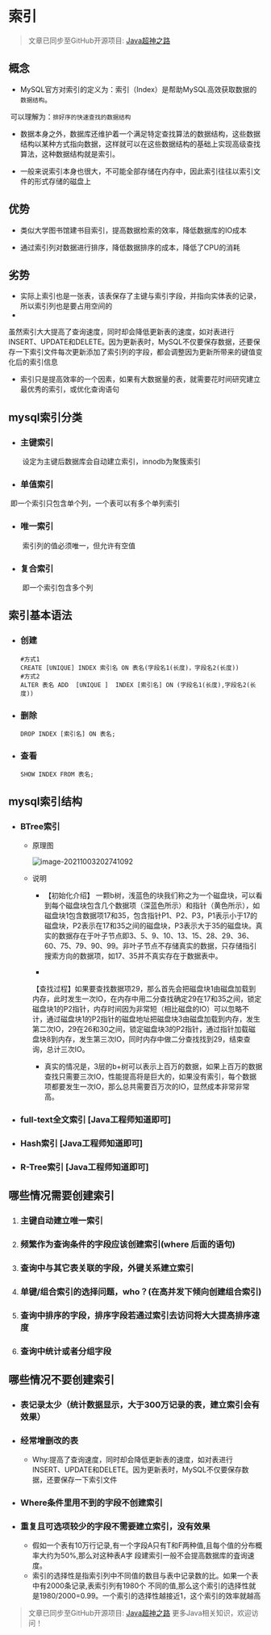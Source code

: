 # 索引

> 文章已同步至GitHub开源项目: [Java超神之路](https://github.com/shaoxiongdu/java-notes)

## 概念

- MySQL官方对索引的定义为：索引（Index）是帮助MySQL高效获取数据的`数据结构`。

​ 可以理解为：`排好序的快速查找的数据结构`

- 数据本身之外，数据库还维护着一个满足特定查找算法的数据结构，这些数据结构以某种方式指向数据，这样就可以在这些数据结构的基础上实现高级查找算法，这种数据结构就是索引。

- 一般来说索引本身也很大，不可能全部存储在内存中，因此索引往往以索引文件的形式存储的磁盘上

## 优势

- 类似大学图书馆建书目索引，提高数据检索的效率，降低数据库的IO成本

- 通过索引列对数据进行排序，降低数据排序的成本，降低了CPU的消耗

## 劣势

- 实际上索引也是一张表，该表保存了主键与索引字段，并指向实体表的记录，所以索引列也是要占用空间的
-
虽然索引大大提高了查询速度，同时却会降低更新表的速度，如对表进行INSERT、UPDATE和DELETE。因为更新表时，MySQL不仅要保存数据，还要保存一下索引文件每次更新添加了索引列的字段，都会调整因为更新所带来的键值变化后的索引信息
- 索引只是提高效率的一个因素，如果有大数据量的表，就需要花时间研究建立最优秀的索引，或优化查询语句

## mysql索引分类

- ### 主键索引

  ​ 设定为主键后数据库会自动建立索引，innodb为聚簇索引

- ### 单值索引

​ 即一个索引只包含单个列，一个表可以有多个单列索引

- ### 唯一索引

  ​ 索引列的值必须唯一，但允许有空值

- ### 复合索引

  ​ 即一个索引包含多个列

## 索引基本语法

- ### 创建

  ```mysql
  #方式1
  CREATE [UNIQUE] INDEX 索引名 ON 表名(字段名1(长度)，字段名2(长度))
  #方式2
  ALTER 表名 ADD  [UNIQUE ]  INDEX [索引名] ON (字段名1(长度),字段名2(长度)) 
  ```

- ### 删除

  ```mysql
  DROP INDEX [索引名] ON 表名; 
  ```

- ### 查看

  ```mysql
  SHOW INDEX FROM 表名;
  ```

## mysql索引结构

- ### BTree索引

    - 原理图

      ![image-20211003202741092](https://gitee.com/ShaoxiongDu/imageBed/raw/master/image-20211003202741092.png)

    - 说明

        - 【初始化介绍】
          一颗b树，浅蓝色的块我们称之为一个磁盘块，可以看到每个磁盘块包含几个数据项（深蓝色所示）和指针（黄色所示），如磁盘块1包含数据项17和35，包含指针P1、P2、P3，P1表示小于17的磁盘块，P2表示在17和35之间的磁盘块，P3表示大于35的磁盘块。真实的数据存在于叶子节点即3、5、9、10、13、15、28、29、36、60、75、79、90、99。非叶子节点不存储真实的数据，只存储指引搜索方向的数据项，如17、35并不真实存在于数据表中。

        -
        【查找过程】如果要查找数据项29，那么首先会把磁盘块1由磁盘加载到内存，此时发生一次IO，在内存中用二分查找确定29在17和35之间，锁定磁盘块1的P2指针，内存时间因为非常短（相比磁盘的IO）可以忽略不计，通过磁盘块1的P2指针的磁盘地址把磁盘块3由磁盘加载到内存，发生第二次IO，29在26和30之间，锁定磁盘块3的P2指针，通过指针加载磁盘块8到内存，发生第三次IO，同时内存中做二分查找找到29，结束查询，总计三次IO。
        - 真实的情况是，3层的b+树可以表示上百万的数据，如果上百万的数据查找只需要三次IO，性能提高将是巨大的，如果没有索引，每个数据项都要发生一次IO，那么总共需要百万次的IO，显然成本非常非常高。

- ### full-text全文索引 [Java工程师知道即可]

- ### Hash索引 [Java工程师知道即可]

- ### R-Tree索引 [Java工程师知道即可]

## 哪些情况需要创建索引

1. ### 主键自动建立唯一索引

2. ### 频繁作为查询条件的字段应该创建索引(where 后面的语句)

3. ### 查询中与其它表关联的字段，外键关系建立索引

4. ### 单键/组合索引的选择问题，who？(在高并发下倾向创建组合索引)

5. ### 查询中排序的字段，排序字段若通过索引去访问将大大提高排序速度

6. ### 查询中统计或者分组字段

## 哪些情况不要创建索引

- ### 表记录太少（统计数据显示，大于300万记录的表，建立索引会有效果）

- ### 经常增删改的表

    - Why:提高了查询速度，同时却会降低更新表的速度，如对表进行INSERT、UPDATE和DELETE。因为更新表时，MySQL不仅要保存数据，还要保存一下索引文件

- ### Where条件里用不到的字段不创建索引

- ### 重复且可选项较少的字段不需要建立索引，没有效果

    - 假如一个表有10万行记录,有一个字段A只有T和F两种值,且每个值的分布概率大约为50%,那么对这种表A字 段建索引一般不会提高数据库的査询速度。
    - 索引的选择性是指索引列中不同值的数目与表中记录数的比。如果一个表中有2000条记录,表索引列有1980个 不同的值,那么这个索引的选择性就是1980/2000=0.99。一个索引的选择性越接近1，这个索引的效率就越高

> 文章已同步至GitHub开源项目: [Java超神之路](https://github.com/shaoxiongdu/java-notes) 更多Java相关知识，欢迎访问！